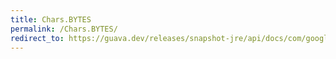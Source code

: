 ```yaml
---
title: Chars.BYTES
permalink: /Chars.BYTES/
redirect_to: https://guava.dev/releases/snapshot-jre/api/docs/com/google/common/primitives/Chars.html#BYTES
---
```

